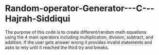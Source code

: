 # Random-operator-Generator---C---Hajrah-Siddiqui
The purpose of this code is to create different/random math equations using the 4 main operators including multiplication, division, subtract, and addition. If the user gets answer wrong it provides invalid statements and asks to rety until it reached the third try and breaks.
